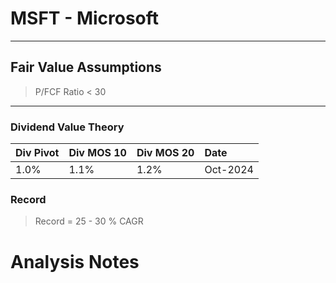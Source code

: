 # MSFT - Microsoft

---

## Fair Value Assumptions
> P/FCF Ratio < 30

---
### Dividend Value Theory
| Div Pivot | Div MOS 10 | Div MOS 20 | Date     |
|:----------|:-----------|:-----------|:---------|
| 1.0%      | 1.1%       | 1.2%       | Oct-2024 |

### Record 
> Record = 25 - 30 % CAGR

# Analysis Notes